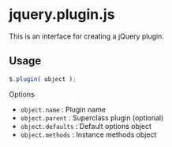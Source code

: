jquery.plugin.js
==================================================

This is an interface for creating a jQuery plugin.

Usage
--------------------------------------------------

```javascript
$.plugin( object );
```

Options

* `object.name` : Plugin name
* `object.parent` : Superclass plugin (optional)
* `object.defaults` : Default options object
* `object.methods` : Instance methods object